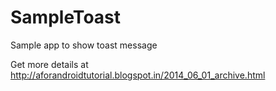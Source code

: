 SampleToast
===========

Sample app to show toast message

Get more details at  http://aforandroidtutorial.blogspot.in/2014_06_01_archive.html

